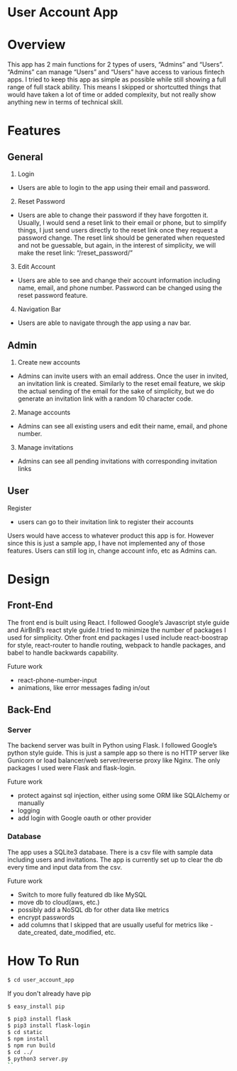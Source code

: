 # User Account App

# Overview

This app has 2 main functions for 2 types of users, “Admins” and “Users”. “Admins” can manage “Users” and “Users” have access to various fintech apps. I tried to keep this app as simple as possible while still showing a full range of full stack ability. This means I skipped or shortcutted things that would have taken a lot of time or added complexity, but not really show anything new in terms of technical skill.

# Features
## General
1. Login
- Users are able to login to the app using their email and password.
2. Reset Password
- Users are able to change their password if they have forgotten it. Usually, I would send a reset link to their email or phone, but to simplify things, I just send users directly to the reset link once they request a password change. The reset link should be generated when requested and not be guessable, but again, in the interest of simplicity, we will make the reset link: “/reset_password/<email address>”
3. Edit Account
- Users are able to see and change their account information including name, email, and phone number. Password can be changed using the reset password feature.
4. Navigation Bar
- Users are able to navigate through the app using a nav bar.

## Admin
1. Create new accounts
- Admins can invite users with an email address. Once the user in invited, an invitation link is created. Similarly to the reset email feature, we skip the actual sending of the email for the sake of simplicity, but we do generate an invitation link with a random 10 character code.
2. Manage accounts
- Admins can see all existing users and edit their name, email, and phone number.
3. Manage invitations
- Admins can see all pending invitations with corresponding invitation links

## User
Register
- users can go to their invitation link to register their accounts


Users would have access to whatever product this app is for. However since this is just a sample app, I have not implemented any of those features. Users can still log in, change account info, etc as Admins can.

# Design

## Front-End
The front end is built using React. I followed Google’s Javascript style guide and AirBnB’s react style guide.I tried to minimize the number of packages I used for simplicity. Other front end 
packages I used include react-boostrap for style, react-router to handle routing, webpack to handle packages, and babel to handle backwards capability.


Future work
- react-phone-number-input
- animations, like error messages fading in/out

## Back-End
### Server
The backend server was built in Python using Flask. I followed Google’s python style guide. This is just a sample app so there is no HTTP server like Gunicorn or load balancer/web server/reverse proxy like Nginx. The only packages I used were Flask and flask-login.

Future work
- protect against sql injection, either using some ORM like SQLAlchemy or manually
- logging
- add login with Google oauth or other provider

### Database
The app uses a SQLite3 database. There is a csv file with sample data including users and invitations. The app is currently set up to clear the db every time and input data from the csv.

Future work
- Switch to more fully featured db like MySQL
- move db to cloud(aws, etc.)
- possibly add a NoSQL db for other data like metrics
- encrypt passwords
- add columns that I skipped that are usually useful for metrics like - date_created, date_modified, etc.


# How To Run

```sh
$ cd user_account_app
```
If you don't already have pip
```sh
$ easy_install pip
```
```sh
$ pip3 install flask
$ pip3 install flask-login
$ cd static
$ npm install
$ npm run build
$ cd ../
$ python3 server.py
``


